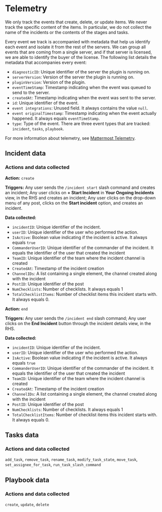 # Telemetry

We only track the events that create, delete, or update items. We never track the specific content of the items. In particular, we do not collect the name of the incidents or the contents of the stages and tasks.

Every event we track is accompanied with metadata that help us identify each event and isolate it from the rest of the servers. We can group all events that are coming from a single server, and if that server is licensed, we are able to identify the buyer of the license. The following list details the metadata that accompanies every event:

- `diagnosticID`: Unique identifier of the server the plugin is running on.
- `serverVersion`: Version of the server the plugin is running on.
- `pluginVersion`: Version of the plugin.
- `eventTimeStamp`: Timestamp indicating when the event was queued to send to the server.
- `createdAt`: Timestamp indicating when the event was sent to the server.
- `id`: Unique identifier of the event.
- `event integrations`: Unused field. It always contains the value `null`.
- `event originalTimestamp`: Timestamp indicating when the event actually happened. It always equals `eventTimeStamp`.
- `type`: Type of the event. There are three event types that are tracked: `incident`, `tasks`, `playbook`.

For more information about telemetry, see [Mattermost Telemetry](https://docs.mattermost.com/administration/telemetry.html).

## Incident data

### Actions and data collected

**Action:** `create`

**Triggers:** Any user sends the `/incident start` slash command and creates an incident; Any user clicks on **+ Start Incident** in **Your Ongoing Incidents** view, in the RHS and creates an incident; Any user clicks on the drop-down menu of any post, clicks on the **Start incident** option, and creates an incident.

**Data collected:**

- `incidentID`: Unique identifier of the incident.
- `userID`: Unique identifier of the user who performed the action.
- `IsActive`: Boolean  value indicating if the incident is active. It always equals `true`
- `CommanderUserID`: Unique identifier of the commander of the incident. It equals the identifier of the user that created the incident
- `TeamID`: Unique identifier of the team where the incident channel is created
- `CreatedAt`: Timestamp of the incident creation
- `ChannelIDs`: A list containing a single element, the channel created along with the incident
- `PostID`: Unique identifier of the post
- `NumChecklists`: Number of checklists. It always equals 1 
- `TotalChecklistItems`: Number of checklist items this incident starts with. It always equals 0.

**Action:** `end`

**Triggers:** Any user sends the `/incident end` slash command; Any user clicks on the **End Incident** button through the incident details view, in the RHS.

**Data collected:**

- `incidentID`: Unique identifier of the incident.
- `userID`: Unique identifier of the user who performed the action.
- `IsActive`: Boolean  value indicating if the incident is active. It always equals `true`
- `CommanderUserID`: Unique identifier of the commander of the incident. It equals the identifier of the user that created the incident
- `TeamID`: Unique identifier of the team where the incident channel is created
- `CreatedAt`: Timestamp of the incident creation
- `ChannelIDs`: A list containing a single element, the channel created along with the incident
- `PostID`: Unique identifier of the post
- `NumChecklists`: Number of checklists. It always equals 1 
- `TotalChecklistItems`: Number of checklist items this incident starts with. It always equals 0.

## Tasks data

### Actions and data collected

`add_task`, `remove_task`, `rename_task`, `modify_task_state`, `move_task`, `set_assignee_for_task`, `run_task_slash_command`

## Playbook data

### Actions and data collected

`create`, `update`, `delete`
